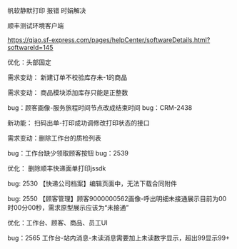 帆软静默打印 报错 时娟解决

顺丰测试环境客户端

https://qiao.sf-express.com/pages/helpCenter/softwareDetails.html?softwareId=145



优化：头部固定

需求变动： 新建订单不校验库存未-1的商品

需求变动： 商品模块添加库存只能是正整数

bug：顾客画像-服务旅程时间节点改成结束时间  bug：CRM-2438

新功能： 扫码出单-打印成功调修改打印状态的接口

需求变动：删除工作台的质检列表

bug：工作台缺少领取顾客按钮  bug：2539

优化： 删除顺丰快递面单打印jssdk

bug: 2530 【快递公司档案】编辑页面中，无法下载合同附件

bug: 2550 【顾客管理】顾客9000000562画像-呼出明细未接通展示目前为00时00分00秒，需求原型展示应该为“未接通”

优化：工作台、顾客、商品、员工UI

bug：2565 工作台-站内消息-未读消息需要加上未读数字显示，超出99显示99+